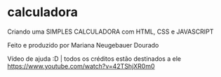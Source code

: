 # calculadora
Criando  uma SIMPLES CALCULADORA com HTML, CSS e JAVASCRIPT

Feito e produzido por Mariana Neugebauer Dourado 

Vídeo de ajuda :D | todos os créditos estão destinados a ele
https://www.youtube.com/watch?v=42TShjXR0m0